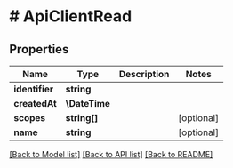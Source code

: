 # # ApiClientRead

## Properties

Name | Type | Description | Notes
------------ | ------------- | ------------- | -------------
**identifier** | **string** |  |
**createdAt** | **\DateTime** |  |
**scopes** | **string[]** |  | [optional]
**name** | **string** |  | [optional]

[[Back to Model list]](../../README.md#models) [[Back to API list]](../../README.md#endpoints) [[Back to README]](../../README.md)
